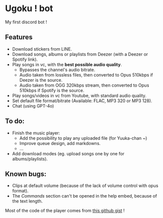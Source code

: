 # Ugoku ! bot
My first discord bot !

## Features

- Download stickers from LINE.
- Download songs, albums or playlists from Deezer (with a Deezer or Spotify link).
- Play songs in vc, with the **best possible audio quality**.
  - Bypasses the channel's audio bitrate.
  - Audio taken from lossless files, then converted to Opus 510kbps if Deezer is the source.
  - Audio taken from OGG 320kbps stream, then converted to Opus 510kbps if Spotify is the source.
- Play songs/videos in vc from Youtube, with standard audio quality.
- Set default file format/bitrate (Available: FLAC, MP3 320 or MP3 128).
- Chat (using GPT-4o)

## To do:

- Finish the music player:
  - Add the possibility to play any uploaded file (for Yuuka-chan ~)
  - Improve queue design, add markdowns.
  - ...
- Add download modes (eg. upload songs one by one for albums/playlists).

## Known bugs:

- Clips at default volume (because of the lack of volume control with opus format).
- The *Commands* section can't be opened in the help embed, because of the text length.

Most of the code of the player comes from [this github gist](https://gist.github.com/aliencaocao/83690711ef4b6cec600f9a0d81f710e5) !
